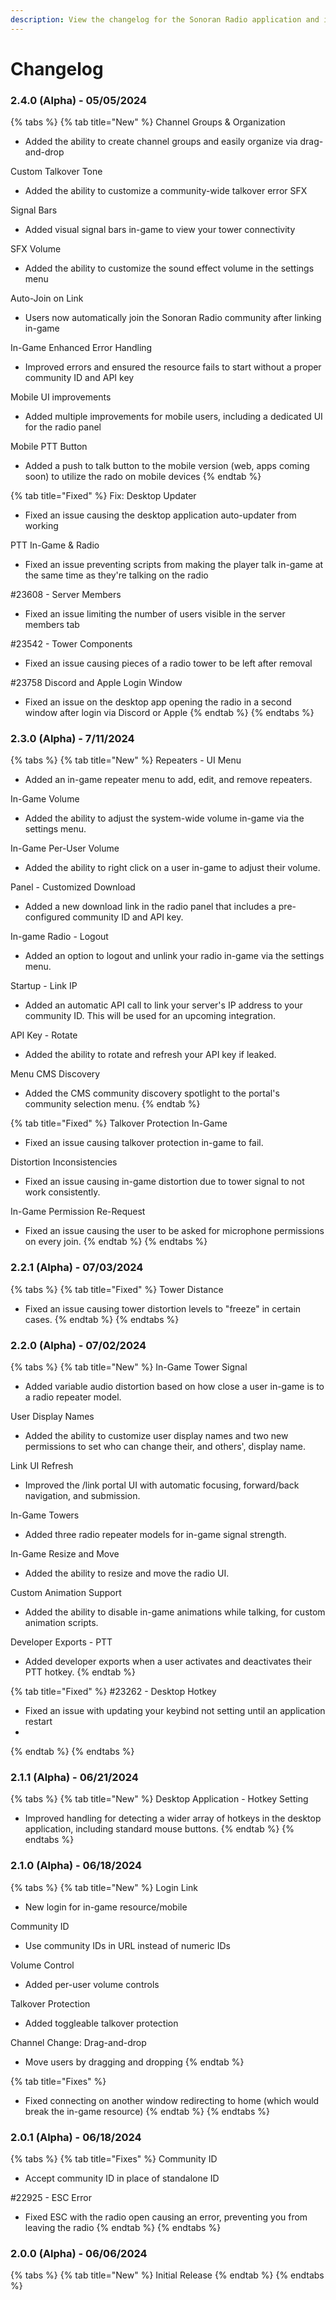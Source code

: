 ```yaml
---
description: View the changelog for the Sonoran Radio application and in-game resource.
---
```


# Changelog

### 2.4.0 (Alpha) - 05/05/2024

{% tabs %}
{% tab title="New" %}
Channel Groups & Organization

* Added the ability to create channel groups and easily organize via drag-and-drop

Custom Talkover Tone

* Added the ability to customize a community-wide talkover error SFX

Signal Bars

* Added visual signal bars in-game to view your tower connectivity

SFX Volume

* Added the ability to customize the sound effect volume in the settings menu

Auto-Join on Link

* Users now automatically join the Sonoran Radio community after linking in-game

In-Game Enhanced Error Handling

* Improved errors and ensured the resource fails to start without a proper community ID and API key

Mobile UI improvements

* Added multiple improvements for mobile users, including a dedicated UI for the radio panel

Mobile PTT Button

* Added a push to talk button to the mobile version (web, apps coming soon) to utilize the rado on mobile devices
{% endtab %}

{% tab title="Fixed" %}
Fix: Desktop Updater

* Fixed an issue causing the desktop application auto-updater from working

PTT In-Game & Radio

* Fixed an issue preventing scripts from making the player talk in-game at the same time as they're talking on the radio

\#23608 - Server Members

* Fixed an issue limiting the number of users visible in the server members tab

\#23542 - Tower Components

* Fixed an issue causing pieces of a radio tower to be left after removal

\#23758 Discord and Apple Login Window

* Fixed an issue on the desktop app opening the radio in a second window after login via Discord or Apple
{% endtab %}
{% endtabs %}



### 2.3.0 (Alpha) - 7/11/2024

{% tabs %}
{% tab title="New" %}
Repeaters - UI Menu

* Added an in-game repeater menu to add, edit, and remove repeaters.

In-Game Volume

* Added the ability to adjust the system-wide volume in-game via the settings menu.

In-Game Per-User Volume

* Added the ability to right click on a user in-game to adjust their volume.

Panel - Customized Download

* Added a new download link in the radio panel that includes a pre-configured community ID and API key.

In-game Radio - Logout

* Added an option to logout and unlink your radio in-game via the settings menu.

Startup - Link IP

* Added an automatic API call to link your server's IP address to your community ID. This will be used for an upcoming integration.

API Key - Rotate

* Added the ability to rotate and refresh your API key if leaked.

Menu CMS Discovery

* Added the CMS community discovery spotlight to the portal's community selection menu.
{% endtab %}

{% tab title="Fixed" %}
Talkover Protection In-Game

* Fixed an issue causing talkover protection in-game to fail.

Distortion Inconsistencies

* Fixed an issue causing in-game distortion due to tower signal to not work consistently.

In-Game Permission Re-Request

* Fixed an issue causing the user to be asked for microphone permissions on every join.
{% endtab %}
{% endtabs %}

### 2.2.1 (Alpha) - 07/03/2024

{% tabs %}
{% tab title="Fixed" %}
Tower Distance

* Fixed an issue causing tower distortion levels to "freeze" in certain cases.
{% endtab %}
{% endtabs %}

### 2.2.0 (Alpha) - 07/02/2024

{% tabs %}
{% tab title="New" %}
In-Game Tower Signal

* Added variable audio distortion based on how close a user in-game is to a radio repeater model.

User Display Names

* Added the ability to customize user display names and two new permissions to set who can change their, and others', display name.

Link UI Refresh

* Improved the /link portal UI with automatic focusing, forward/back navigation, and submission.

In-Game Towers

* Added three radio repeater models for in-game signal strength.

In-Game Resize and Move

* Added the ability to resize and move the radio UI.

Custom Animation Support

* Added the ability to disable in-game animations while talking, for custom animation scripts.

Developer Exports - PTT

* Added developer exports when a user activates and deactivates their PTT hotkey.
{% endtab %}

{% tab title="Fixed" %}
\#23262 - Desktop Hotkey

* Fixed an issue with updating your keybind not setting until an application restart
*
{% endtab %}
{% endtabs %}



### 2.1.1 (Alpha) - 06/21/2024

{% tabs %}
{% tab title="New" %}
Desktop Application - Hotkey Setting

* Improved handling for detecting a wider array of hotkeys in the desktop application, including standard mouse buttons.
{% endtab %}
{% endtabs %}

### 2.1.0 (Alpha) - 06/18/2024

{% tabs %}
{% tab title="New" %}
Login Link

* New login for in-game resource/mobile

Community ID

* Use community IDs in URL instead of numeric IDs

Volume Control

* Added per-user volume controls

Talkover Protection

* Added toggleable talkover protection

Channel Change: Drag-and-drop

* Move users by dragging and dropping
{% endtab %}

{% tab title="Fixes" %}
* Fixed connecting on another window redirecting to home (which would break the in-game resource)
{% endtab %}
{% endtabs %}

### 2.0.1 (Alpha) - 06/18/2024

{% tabs %}
{% tab title="Fixes" %}
Community ID

* Accept community ID in place of standalone ID

\#22925 - ESC Error

* Fixed ESC with the radio open causing an error, preventing you from leaving the radio
{% endtab %}
{% endtabs %}

### 2.0.0 (Alpha) - 06/06/2024

{% tabs %}
{% tab title="New" %}
Initial Release
{% endtab %}
{% endtabs %}
